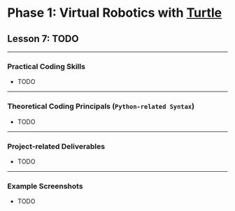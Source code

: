 # Phase 1: Virtual Robotics with [Turtle](https://docs.python.org/3/library/turtle.html)
## Lesson 7: TODO
---
### Practical Coding Skills 
* TODO
---
### Theoretical Coding Principals (`Python-related Syntax`)
* TODO
---
### Project-related Deliverables
* TODO
---
### Example Screenshots
* TODO